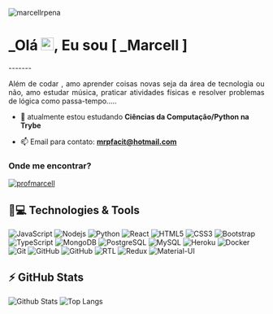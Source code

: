 
<p align="left"><img src="https://komarev.com/ghpvc/?username=marcellrpena" alt="marcellrpena" /></p>


<h1 align = "justify"> _Olá <img src="https://media.giphy.com/media/hvRJCLFzcasrR4ia7z/giphy.gif" width="25px">, Eu sou [ _Marcell ]</h1>
-------
<p align = "justify">Além de codar , amo aprender coisas novas seja da área de tecnologia ou não, amo estudar música, praticar atividades físicas e resolver problemas de lógica como passa-tempo.....</p>

- 📖 atualmente estou estudando **Ciências da Computação/Python na Trybe**

- 📫 Email para contato: **mrpfacit@hotmail.com**

<h3 align="left">Onde me encontrar?</h3>
<p align="left">
<a href="https://www.linkedin.com/in/marcellrochapena/" target="blank"><img align="center" src="https://img.shields.io/badge/LinkedIn-0077B5?style=for-the-badge&logo=linkedin&logoColor=white" alt="profmarcell" /></a>
</p> 

## 🚀💻 Technologies & Tools

![JavaScript](https://img.shields.io/badge/JavaScript-323330?style=for-the-badge&logo=javascript&logoColor=F7DF1E)
![Nodejs](https://img.shields.io/badge/Node.js-43853D?style=for-the-badge&logo=node.js&logoColor=white)
![Python](https://img.shields.io/badge/Python-14354C?style=for-the-badge&logo=python&logoColor=white)
![React](https://img.shields.io/badge/React-20232A?style=for-the-badge&logo=react&logoColor=61DAFB)
![HTML5](https://img.shields.io/badge/HTML5-E34F26?style=for-the-badge&logo=html5&logoColor=white)
![CSS3](https://img.shields.io/badge/CSS3-1572B6?style=for-the-badge&logo=css3&logoColor=white)
![Bootstrap](https://img.shields.io/badge/Bootstrap-563D7C?style=for-the-badge&logo=bootstrap&logoColor=white)
![TypeScript](https://img.shields.io/badge/TypeScript-007ACC?style=for-the-badge&logo=typescript&logoColor=white)
![MongoDB](https://img.shields.io/badge/MongoDB-4EA94B?style=for-the-badge&logo=mongodb&logoColor=white)
![PostgreSQL](https://img.shields.io/badge/PostgreSQL-316192?style=for-the-badge&logo=postgresql&logoColor=white)
![MySQL](https://img.shields.io/badge/MySQL-00000F?style=for-the-badge&logo=mysql&logoColor=white)
![Heroku](https://img.shields.io/badge/Heroku-430098?style=for-the-badge&logo=heroku&logoColor=white)
![Docker](https://img.shields.io/badge/Docker-2496ED?style=for-the-badge&logo=docker&logoColor=white)
![Git](https://img.shields.io/badge/Git-E34F26?style=for-the-badge&logo=git&logoColor=white)
![GitHub](https://img.shields.io/badge/GitHub-100000?style=for-the-badge&logo=github&logoColor=white)
![GitHub](https://img.shields.io/badge/Jest-C21325?style=for-the-badge&logo=jest&logoColor=white)
![RTL](https://img.shields.io/badge/RTL-E9113B.svg?style=for-the-badge&logo=RTL&logoColor=white)
![Redux](https://img.shields.io/badge/Redux-593D88?style=for-the-badge&logo=redux&logoColor=white)
![Material-UI](https://img.shields.io/badge/Material--UI-0081CB?style=for-the-badge&logo=material-ui&logoColor=white)


## ⚡ GitHub Stats

![Github Stats](https://github-readme-stats.vercel.app/api?username=marcellrpena&show_icons=true&count_private=true&show_icons=true&include_all_commits=true)
![Top Langs](https://github-readme-stats.vercel.app/api/top-langs/?username=marcellrpena&hide=TeX&layout=compact)
